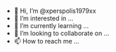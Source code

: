 - 👋 Hi, I’m @xperspolis1979xx
- 👀 I’m interested in ...
- 🌱 I’m currently learning ...
- 💞️ I’m looking to collaborate on ...
- 📫 How to reach me ...

<!---
xperspolis1979xx/xperspolis1979xx is a ✨ special ✨ repository because its `README.md` (this file) appears on your GitHub profile.
You can click the Preview link to take a look at your changes.
--->
